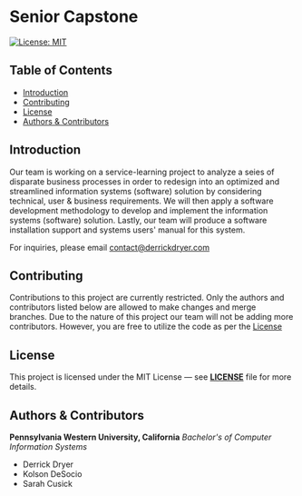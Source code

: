 # Senior Capstone

[![License: MIT](https://img.shields.io/badge/License-MIT-yellow.svg)](https://opensource.org/licenses/MIT)

## Table of Contents
- [Introduction](#introduction)
- [Contributing](#contributing)
- [License](#license)
- [Authors & Contributors](#authors--contributors)

## Introduction
Our team is working on a service-learning project to analyze a seies of disparate business processes in order to redesign into an optimized and streamlined information systems (software) solution by considering technical, user & business requirements. We will then apply a software development methodology to develop and implement the information systems (software) solution. Lastly, our team will produce a software installation support and systems users' manual for this system.

For inquiries, please email <contact@derrickdryer.com>

## Contributing
Contributions to this project are currently restricted. Only the authors and contributors listed below are allowed to make changes and merge branches. Due to the nature of this project our team will not be adding more contributors. However, you are free to utilize the code as per the [License](#license)

## License
This project is licensed under the MIT License — see **[LICENSE](https://github.com/derrickdryer/senior-capstone/blob/prod/LICENSE)** file for more details.

## Authors & Contributors
**Pennsylvania Western University, California**
*Bachelor's of Computer Information Systems*
- Derrick Dryer
- Kolson DeSocio
- Sarah Cusick